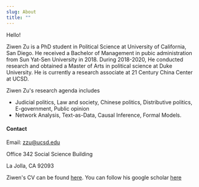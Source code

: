 ```yaml
---
slug: About
title: ""
---
```


Hello!  



Ziwen Zu is a PhD student in Political Science at University of California, San Diego. He received a Bachelor of Management in pubic administration from Sun Yat-Sen University in 2018. During 2018-2020, He conducted research and obtained a Master of Arts in political science at Duke University. He is currently a research associate at 21 Century China Center at UCSD.

Ziwen Zu's research agenda includes

* Judicial politics, Law and society, Chinese politics, Distributive politics, E-government, Public opinion 
* Network Analysis, Text-as-Data, Causal Inference, Formal Models. 



#### Contact

Email: zzu@ucsd.edu 

Office 342 Social Science Building

La Jolla, CA 92093 



Ziwen's CV can be found [here](https://www.dropbox.com/home/tex%20template/new%20cv%20style?preview=cv-zu.pdf).  You can follow his google scholar [here](https://scholar.google.com.hk/citations?user=XpVWmF8AAAAJ&hl=zh-CN&oi=ao)




